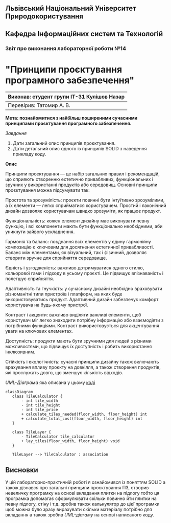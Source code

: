 ## Львівський Національний Університет Природокористування
## Кафедра Інформаційних систем та Технологій



### Звіт про виконання лабораторної роботи №14
# "Принципи проєктування програмного забезпечення"



| Виконав: студент групи ІТ-31 Кулішов Назар     |
|----------------------------------------------|
| Перевірив: Татомир А. В.     |



**Мета: познайомитися з найбільш поширеними сучасними
принципами проєктування програмного забезпечення.**

*Завдання*

1. Дати загальний опис принципів проєктування.
2. Дати детальний опис одного із принципів SOLID з наведення прикладу
коду.

**Опис**

Принципи проєктування — це набір загальних правил і рекомендацій, що сприяють створенню естетично привабливих, функціональних і зручних у використанні продуктів або середовищ. Основні принципи проєктування можна підсумувати так:

Простота та зрозумілість: проєкти повинні бути інтуїтивно зрозумілими, а їх елементи — легко сприйматися користувачем. Простий і лаконічний дизайн дозволяє користувачам швидко зрозуміти, як працює продукт.

Функціональність: кожен елемент дизайну має виконувати певну функцію, і всі компоненти мають бути функціонально необхідними, аби уникнути зайвого ускладнення.

Гармонія та баланс: поєднання всіх елементів у єдину гармонійну композицію є ключовим для досягнення естетичної привабливості. Баланс між елементами, як візуальний, так і фізичний, дозволяє створити зручне для сприйняття середовище.

Єдність і узгодженість: важливо дотримуватися одного стилю, кольорової гами і підходу в усьому проєкті. Це підвищує впізнаваність і полегшує сприйняття.

Адаптивність та гнучкість: у сучасному дизайні необхідно враховувати різноманітні типи пристроїв і платформ, на яких буде використовуватись продукт. Адаптивний дизайн забезпечує комфорт користувача на будь-якому пристрої.

Контраст і акценти: важливо виділяти важливі елементи, щоб користувач міг легко знаходити потрібну інформацію або взаємодіяти з потрібними функціями. Контраст використовується для акцентування уваги на ключових елементах.

Доступність: продукти мають бути зручними для людей з різними можливостями, що підвищує їх доступність і робить використання інклюзивним.

Стійкість і екологічність: сучасні принципи дизайну також включають врахування впливу проєкту на довкілля, а також створення продуктів, які прослужать довго, що зменшує кількість відходів.

 *UML-Діаграма* яка описана у цьому [коді](./lab14.py)

 ```mermaid
 classDiagram
    class TileCalculator {
        - int tile_width
        - int tile_height
        - int tile_price
        + calculate_tiles_needed(floor_width, floor_height) int
        + calculate_total_cost(floor_width, floor_height) int
    }

    class TileLayer {
        - TileCalculator tile_calculator
        + lay_tiles(floor_width, floor_height) void
    }

    TileLayer --> TileCalculator : association

   ```

## Висновки
У цій лабораторно-практичній роботі я ознайомився із поняттям SOLID а також дізнався про загальні принципи проєктування ПЗ, створив невеличку програмку на основі вкладання плитки на підлогу тобто ця програмка допомагає сформулювати скільки повинно йти плитки на певну підлогу, стіну і т.д. зробив також калькулятор до цієї програмки щоб можна було зразу вирахувати скільки матеріалу потрібно для вкладання а також зробив *UML-діагаму* на основі написаного коду.

